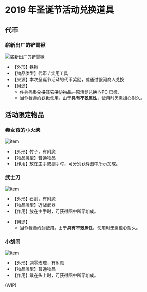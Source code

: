 # 2019 年圣诞节活动兑换道具

## 代币

### 崭新出厂的铲雪锹

![崭新出厂的铲雪锹](../../../assets/images/items/activity-exclusive/2019-xmas/崭新出厂的铲雪锹.png)

* 【外形】铁锹
* 【物品类型】代币 / 实用工具
* 【来源】本次圣诞节活动的代币奖励，或通过银河商人兑换
* 【用途】
  * ~~作为代币兑换其它活动物品。~~原活动兑换 NPC 已撤。
  * 当作普通的铁锹使用。由于**具有不毁属性**，使用时无需担心耐久。

## 活动限定物品

### 卖女孩的小火柴
![item](../../../assets/images/items/activity-exclusive/2019-xmas/卖女孩的小火柴.png)
- 【外形】竹子，有附魔
- 【物品类型】普通物品
- 【作用】放在主手或副手时，可分别获得图中所示加成。

### 武士刀
![item](../../../assets/images/items/activity-exclusive/2019-xmas/武士刀.png)
- 【外形】石剑，有附魔
- 【物品类型】近战武器
- 【作用】放在主手时，可获得图中所示加成。
* 【用途】
  * 当作普通的剑使用。由于**具有不毁属性**，使用时无需担心耐久。

### 小胡闹
![item](../../../assets/images/items/activity-exclusive/2019-xmas/小胡闹.png)
- 【外形】凋零玫瑰，有附魔
- 【物品类型】普通物品
- 【作用】戴在头上时，可获得图中所示加成。

(WIP)
